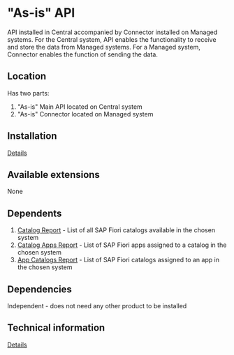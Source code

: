 # "As-is" API

API installed in Central accompanied by Connector installed on Managed systems. For the Central system, API enables the functionality to receive and store the data from Managed systems. For a Managed system, Connector enables the function of sending the data.

## Location
Has two parts:
1. "As-is" Main API located on Central system
2. "As-is" Connector located on Managed system

## Installation 
[Details](inst.md)

## Available extensions
None

## Dependents
1. [Catalog Report](../../cr/FPS01/main.md) - List of all SAP Fiori catalogs available in the chosen system
2. [Catalog Apps Report](../../ca/FPS01/main.md) - List of SAP Fiori apps assigned to a catalog in the chosen system
3. [App Catalogs Report](../../ac/FPS01/main.md) - List of SAP Fiori catalogs assigned to an app in the chosen system

## Dependencies
Independent - does not need any other product to be installed

## Technical information
[Details](tech.md)